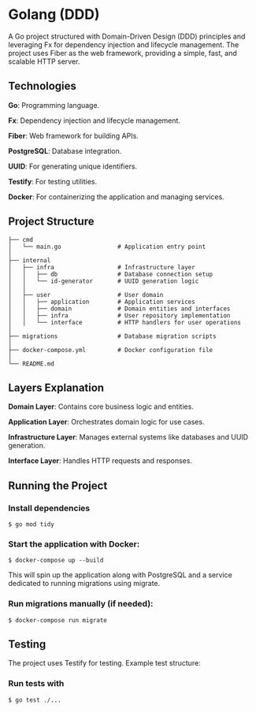 # Golang (DDD)

A Go project structured with Domain-Driven Design (DDD) principles and leveraging Fx for dependency injection and lifecycle management. The project uses Fiber as the web framework, providing a simple, fast, and scalable HTTP server.

## Technologies

**Go**: Programming language.

**Fx**: Dependency injection and lifecycle management.

**Fiber**: Web framework for building APIs.

**PostgreSQL**: Database integration.

**UUID**: For generating unique identifiers.

**Testify**: For testing utilities.

**Docker**: For containerizing the application and managing services.

## Project Structure

```
├── cmd
│   └── main.go                # Application entry point
│
├── internal
│   ├── infra                  # Infrastructure layer
│   │   ├── db                 # Database connection setup
│   │   └── id-generator       # UUID generation logic
│   │
│   ├── user                   # User domain
│   │   ├── application        # Application services
│   │   ├── domain             # Domain entities and interfaces
│   │   ├── infra              # User repository implementation
│   │   └── interface          # HTTP handlers for user operations
│
├── migrations                 # Database migration scripts
│
├── docker-compose.yml         # Docker configuration file
│
└── README.md
```

## Layers Explanation

**Domain Layer**: Contains core business logic and entities.

**Application Layer**: Orchestrates domain logic for use cases.

**Infrastructure Layer**: Manages external systems like databases and UUID generation.

**Interface Layer**: Handles HTTP requests and responses.

## Running the Project

### Install dependencies

```
$ go mod tidy
```

### Start the application with Docker:

```
$ docker-compose up --build
```

This will spin up the application along with PostgreSQL and a service dedicated to running migrations using migrate.

### Run migrations manually (if needed):

```
$ docker-compose run migrate
```

## Testing

The project uses Testify for testing. Example test structure:

### Run tests with

```
$ go test ./...
```
